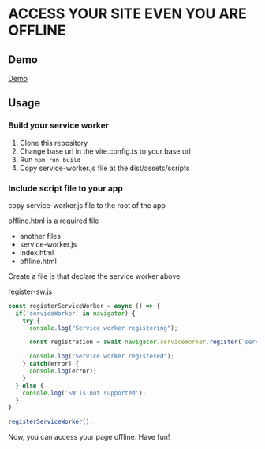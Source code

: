 # ACCESS YOUR SITE EVEN YOU ARE OFFLINE

## Demo

[Demo](https://site-offline-service-worker.vercel.app/)

## Usage

### Build your service worker

1. Clone this repository
2. Change base url in the vite.config.ts to your base url
3. Run ```npm run build```
4. Copy service-worker.js file at the dist/assets/scripts

### Include script file to your app

copy service-worker.js file to the root of the app

offline.html is a required file

- another files
- service-worker.js
- index.html
- offline.html

Create a file js that declare the service worker above

register-sw.js

```js
const registerServiceWorker = async () => {
  if('serviceWorker' in navigator) {
    try {
      console.log("Service worker registering");

      const registration = await navigator.serviceWorker.register(`service-worker.js`);

      console.log("Service worker registered");
    } catch(error) {
      console.log(error);
    }
  } else {
    console.log('SW is not supported');
  }
}

registerServiceWorker();
```

Now, you can access your page offline. Have fun!